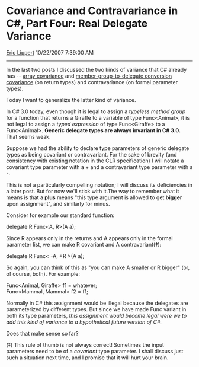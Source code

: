 # Covariance and Contravariance in C\#, Part Four: Real Delegate Variance

[Eric Lippert](https://social.msdn.microsoft.com/profile/Eric%20Lippert) 10/22/2007 7:39:00 AM

-----

In the last two posts I discussed the two kinds of variance that C\# already has -- [array covariance](http://blogs.msdn.com/ericlippert/archive/2007/10/17/covariance-and-contravariance-in-c-part-two-array-covariance.aspx) and [member-group-to-delegate conversion covariance](http://blogs.msdn.com/ericlippert/archive/2007/10/19/covariance-and-contravariance-in-c-part-three-member-group-conversion-variance.aspx) (on return types) and contravariance (on formal parameter types).

Today I want to generalize the latter kind of variance.

In C\# 3.0 today, even though it is legal to assign a *typeless* *method group* for a function that returns a Giraffe to a variable of type Func\<Animal\>, it is not legal to assign a *typed expression* of type Func\<Giraffe\> to a Func\<Animal\>. **Generic delegate types are always invariant in C\# 3.0.** That seems weak.

Suppose we had the ability to declare type parameters of generic delegate types as being covariant or contravariant. For the sake of brevity (and consistency with existing notation in the CLR specification) I will notate a covariant type parameter with a + and a contravariant type parameter with a -.

This is not a particularly compelling notation; I will discuss its deficiencies in a later post. But for now we'll stick with it.The way to remember what it means is that a **plus** means "this type argument is allowed to get **bigger** upon assignment", and similarly for minus.

Consider for example our standard function:

 

delegate R Func\<A, R\>(A a);

Since R appears only in the returns and A appears only in the formal parameter list, we can make R covariant and A contravariant(‡):

 

delegate R Func\< -A, +R \>(A a);

So again, you can think of this as "you can make A smaller or R bigger" (or, of course, both). For example:

 

Func\<Animal, Giraffe\> f1 = whatever;  
Func\<Mammal, Mammal\> f2 = f1;

Normally in C\# this assignment would be illegal because the delegates are parameterized by different types. But since we have made Func variant in both its type parameters, *this assignment would become legal were we to add this kind of variance to a hypothetical future version of C\#.*

Does that make sense so far?

(‡) This rule of thumb is not always correct\! Sometimes the input parameters need to be of a *covariant* type parameter. I shall discuss just such a situation next time, and I promise that it will hurt your brain.

